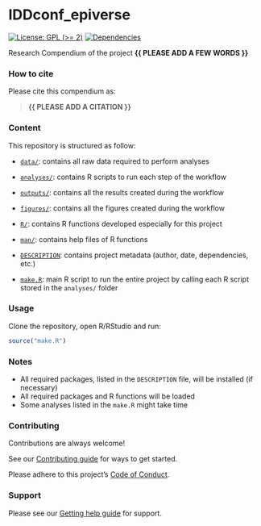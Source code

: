 
<!-- README.md is generated from README.Rmd. Please edit that file -->

# IDDconf_epiverse

<!-- badges: start -->

[![License: GPL (\>=
2)](https://img.shields.io/badge/License-GPL%20%28%3E%3D%202%29-blue.svg)](https://choosealicense.com/licenses/gpl-2.0/)
[![Dependencies](https://img.shields.io/badge/dependencies-6/96-orange?style=flat)](#)
<!-- badges: end -->

Research Compendium of the project **{{ PLEASE ADD A FEW WORDS }}**

### How to cite

Please cite this compendium as:

> **{{ PLEASE ADD A CITATION }}**

### Content

This repository is structured as follow:

- [`data/`](https://github.com/mbkoltai/IDDconf_epiverse/tree/master/data):
  contains all raw data required to perform analyses

- [`analyses/`](https://github.com/mbkoltai/IDDconf_epiverse/tree/main/analyses/):
  contains R scripts to run each step of the workflow

- [`outputs/`](https://github.com/mbkoltai/IDDconf_epiverse/tree/main/outputs):
  contains all the results created during the workflow

- [`figures/`](https://github.com/mbkoltai/IDDconf_epiverse/tree/main/figures):
  contains all the figures created during the workflow

- [`R/`](https://github.com/mbkoltai/IDDconf_epiverse/tree/main/R):
  contains R functions developed especially for this project

- [`man/`](https://github.com/mbkoltai/IDDconf_epiverse/tree/main/man):
  contains help files of R functions

- [`DESCRIPTION`](https://github.com/mbkoltai/IDDconf_epiverse/tree/main/DESCRIPTION):
  contains project metadata (author, date, dependencies, etc.)

- [`make.R`](https://github.com/mbkoltai/IDDconf_epiverse/tree/main/make.R):
  main R script to run the entire project by calling each R script
  stored in the `analyses/` folder

### Usage

Clone the repository, open R/RStudio and run:

``` r
source("make.R")
```

### Notes

- All required packages, listed in the `DESCRIPTION` file, will be
  installed (if necessary)
- All required packages and R functions will be loaded
- Some analyses listed in the `make.R` might take time

### Contributing

Contributions are always welcome!

See our [Contributing guide](/.github/CONTRIBUTING.md) for ways to get
started.

Please adhere to this project’s [Code of
Conduct](/.github/CODE_OF_CONDUCT.md).

### Support

Please see our [Getting help guide](/.github/SUPPORT.md) for support.
